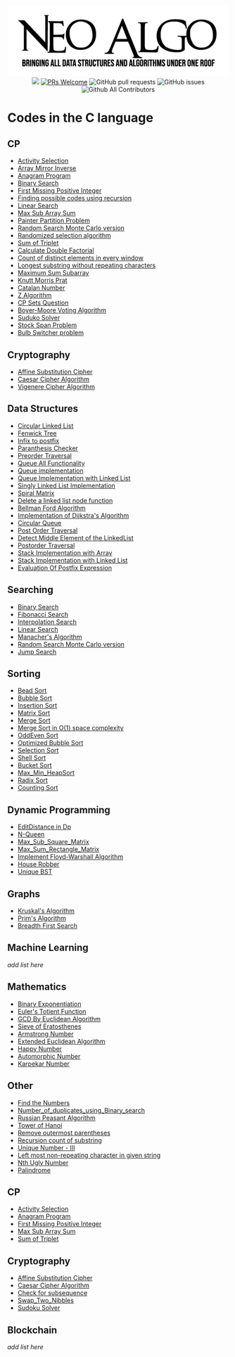 <p align="center">
    <img src="../img/neo_algo.png"><br>
    <img src="https://img.shields.io/github/license/tesseractcoding/neoalgo?style=flat">
    <a href="http://makeapullrequest.com" target="_blank"><img src="https://img.shields.io/badge/PRs-welcome-brightgreen.svg?style=flat" alt="PRs Welcome"></a>
    <img alt="GitHub pull requests" src="https://img.shields.io/github/issues-pr/tesseractcoding/neoalgo">
    <img alt="GitHub issues" src="https://img.shields.io/github/issues/tesseractcoding/neoalgo">
    <img alt="Github All Contributors" src="https://img.shields.io/github/all-contributors/tesseractcoding/neoalgo">
</p>

# Codes in the C language

## CP

- [Activity Selection](cp/Activity_selection.c)
- [Array Mirror Inverse](cp/Array_Mirror_Inverse.c)
- [Anagram Program](cp/anagram_program.c)
- [Binary Search](search/BinarySearch.c)
- [First Missing Positive Integer](cp/first_missing_positive_integer.c)
- [Finding possible codes using recursion ](cp/possible_code_recursion.c)
- [Linear Search](search/linear_search.c)
- [Max Sub Array Sum](cp/maxSubArraySum.c)
- [Painter Partition Problem](cp/painter_partition.c)
- [Random Search Monte Carlo version](search/random_search.c)
- [Randomized selection algorithm](search/randomized_selection_algorithm.c)
- [Sum of Triplet](cp/sum_of_triplet.c)
- [Calculate Double Factorial](cp/doublefactorial.c)
- [Count of distinct elements in every window](cp/Count_Distinct_Elements_in_Every_Window.c)
- [Longest substring without repeating characters](cp/Longest_substring_without_repeating_chars.cpp)
- [Maximum Sum Subarray](cp/max_sum_subarray.c)
- [Knutt Morris Prat](cp/Knutt_Morris_Prat.c)
- [Catalan Number](cp/catalan_number.c)
- [Z Algorithm](cp/zalgorithm.c)
- [CP Sets Question](cp/cp_sets_question.c)
- [Boyer-Moore Voting Algorithm](cp/BoyerMooreVote.c)
- [Suduko Solver](cp/SudukoSolver.c)
- [Stock Span Problem](cp/Stock_Span.c)
- [Bulb Switcher problem](cp/bulbSwitch.c)

## Cryptography

- [Affine Substitution Cipher](cryptography/Affine_Substitution_Cipher.c)
- [Caesar Cipher Algorithm](cryptography/caesar_cipher.c)
- [Vigenere Cipher Algorithm](cryptography/Vigenere_Cipher.c)

## Data Structures

- [Circular Linked List](ds/CircularLinkedList.c)
- [Fenwick Tree](ds/FenwickTree.c)
- [Infix to postfix](ds/infix_to_postfix.c)
- [Paranthesis Checker](ds/paranchecker.c)
- [Preorder Traversal](ds/Preordertraversal.c)
- [Queue All Functionality](ds/queue_all_functionality.c)
- [Queue implementation](ds/Queueimplementation.c)
- [Queue Implementation with Linked List](ds/QueueImplementationWithList.c)
- [Singly Linked List Implementation](ds/singly_linked_list.c)
- [Spiral Matrix](ds/Spiral_Matrix.c)
- [Delete a linked list node function](ds/List_deletenode_func.c)
- [Bellman Ford Algorithm](ds/bellman_ford.c)
- [Implementation of Dijkstra's Algorithm](ds/Dijsktra.c)
- [Circular Queue](ds/circularqueue.c)
- [Post Order Traversal](ds/Postorder.c)
- [Detect Middle Element of the LinkedList](ds/middle_element_of_linkedlist.c)
- [Postorder Traversal](ds/Postorder.c)
- [Stack Implementation with Array](ds/StackImplementationWithArray.c)
- [Stack Implementation with Linked List](ds/StackImplementationWithLinkedList.c)
- [Evaluation Of Postfix Expression](ds/EvaluationOfPostfixExpression.c)

## Searching

- [Binary Search](search/BinarySearch.c)
- [Fibonacci Search](search/Fibonacci_Search.c)
- [Interpolation Search](search/Interpolation.c)
- [Linear Search](search/linear_search.c)
- [Manacher's Algorithm](search/Manacher's_Algorithm.c)
- [Random Search Monte Carlo version](search/random_search.c)
- [Jump Search](search/JumpSearch.c)

## Sorting

- [Bead Sort](sort/beadSort.c)
- [Bubble Sort](sort/bubble_sort.c)
- [Insertion Sort](sort/InsertionSort.c)
- [Matrix Sort](sort/MatrixSorting.c)
- [Merge Sort](sort/MergeSort.c)
- [Merge Sort in O(1) space complexity](<sort/mergesort_in_O(1)_space_complexity.c>)
- [OddEven Sort](sort/oddevensort.c)
- [Optimized Bubble Sort](sort/OPtimizBubble_Sort.c)
- [Selection Sort](sort/selection_sort.c)
- [Shell Sort](sort/ShellSort.c)
- [Bucket Sort](sort/bucketSort.c)
- [Max_Min_HeapSort](sort/MAX_MIN_HeapSort.c)
- [Radix Sort](sort/radix_sort.c)
- [Counting Sort](sort/countingSort.c)

## Dynamic Programming

- [EditDistance in Dp](dp/EditDistanceDP.c)
- [N-Queen](https://github.com/subhayu99/NeoAlgo/blob/master/C/dp/N-Queen.c)
- [Max_Sub_Square_Matrix](dp/Max_Sub_SquareMatrixwithAll_1s.c)
- [Max_Sum_Rectangle_Matrix](dp/Max_Sum_Rectangle.c)
- [Implement Floyd-Warshall Algorithm](dp/floyd_warshal.c)
- [House Robber](dp/houseRobber.c)
- [Unique BST](dp/Unique_BST.c)

## Graphs

- [Kruskal's Algorithm](graphs/Kruskal_Algorithm.c)
- [Prim's Algorithm](graphs/Prim_Algorithm.c)
- [Breadth First Search](graphs/BFS.c)

## Machine Learning

_add list here_

## Mathematics

- [Binary Exponentiation](math/Binary_Exponentiation.c)
- [Euler's Totient Function](math/Euler's_Totient_function.c)
- [GCD By Euclidean Algorithm](math/GCD_In_C.c)
- [Sieve of Eratosthenes](math/Sieve_of_Eratosthenes.c)
- [Armstrong Number](math/armstrong_number.c)
- [Extended Euclidean Algorithm](math/Extended_Euclidean_Algorithm.c)
- [Happy Number](math/happy_number.c)
- [Automorphic Number](math/automorphic_no.c)
- [Karpekar Number](math/Kaprekar_no.c)

## Other

- [Find the Numbers](other/Find_the_numbers.c)
- [Number_of_duplicates_using_Binary_search](other/Number_of_duplicates_using_Binary_search.c)
- [Russian Peasant Algorithm](other/Russian_Peasant_Algorithm.c)
- [Tower of Hanoi](other/Tower_Of_Hanoi.c)
- [Remove outermost parentheses](other/remove_outermost_parentheses.c)
- [Recursion count of substring](other/recursion_string.c)
- [Unique Number - III](other/UniqueNumberIII.c)
- [Left most non-repeating character in given string](other/leftmost_nonrepeating_char.c)
- [Nth Ugly Number](other/ugly_number.c)
- [Palindrome](other/Palindrome.c)

## CP

- [Activity Selection](cp/Activity_selection.c)
- [Anagram Program](cp/anagram_program.c)
- [First Missing Positive Integer](cp/first_missing_positive_integer.c)
- [Max Sub Array Sum](cp/maxSubArraySum.c)
- [Sum of Triplet](cp/sum_of_triplet.c)

## Cryptography

- [Affine Substitution Cipher](cryptography/Affine_Substitution_Cipher.c)
- [Caesar Cipher Algorithm](cryptography/caesar_cipher.c)
- [Check for subsequence](other/check_for_subsequence.c)
- [Swap_Two_Nibbles](other/Swap_two_nibbles.c)
- [Sudoku Solver](other/SudokuSolver.c)

## Blockchain

_add list here_
